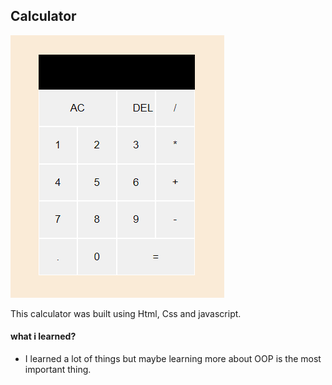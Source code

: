 ## Calculator

<img src="Screenshot.png" ></img>

This calculator was built using Html, Css and javascript.

#### what i learned?

- I learned a lot of things but maybe learning more about OOP is the most important thing.
